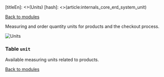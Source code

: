 [titleEn]: <>(Units)
[hash]: <>(article:internals_core_erd_system_unit)

[Back to modules](./../10-modules.md)

Measuring and order quantity units for products and the checkout process.

![Units](./dist/erd-shopware-core-system-unit.png)


### Table `unit`

Available measuring units related to products.


[Back to modules](./../10-modules.md)
